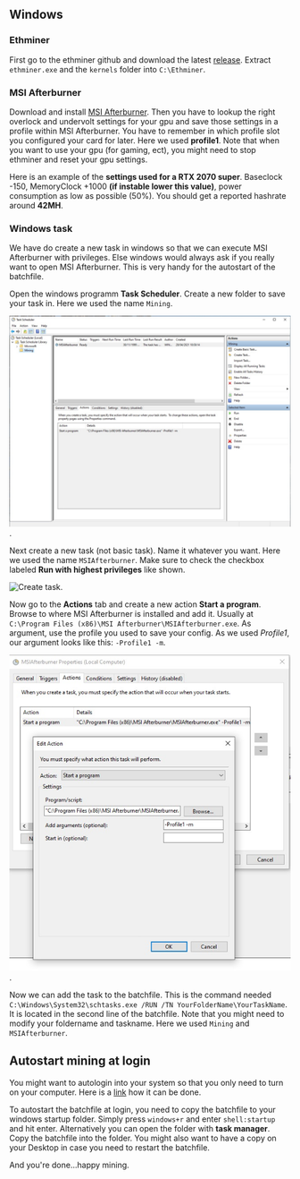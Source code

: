 ## Windows

### Ethminer

First go to the ethminer github and download the latest [release](https://github.com/ethereum-mining/ethminer/releases).
Extract `ethminer.exe` and the `kernels` folder into `C:\Ethminer`.

### MSI Afterburner

Download and install [MSI Afterburner](https://www.msi.com/Landing/afterburner/graphics-cards).
Then you have to lookup the right overlock and undervolt settings for your gpu and save those settings in a profile within MSI Afterburner.
You have to remember in which profile slot you configured your card for later. Here we used **profile1**. Note that when you want to use your gpu (for gaming, ect), you might need to stop ethminer and reset your gpu settings.

Here is an example of the **settings used for a RTX 2070 super**. Baseclock -150, MemoryClock +1000 **(if instable lower this value)**, power consumption as low as possible (50%). You should get a reported hashrate around **42MH**.

### Windows task

We have do create a new task in windows so that we can execute MSI Afterburner with privileges. Else windows would always ask if you really want to open MSI Afterburner. This is very handy for the autostart of the batchfile.

Open the windows programm **Task Scheduler**.
Create a new folder to save your task in. Here we used the name `Mining`.

![Task Scheduler](.src/tasksch.jpeg).

Next create a new task (not basic task). Name it whatever you want. Here we used the name `MSIAfterburner`. Make sure to check the checkbox labeled **Run with highest privileges** like shown.

![Create task](src/createtask.jpeg).

Now go to the **Actions** tab and create a new action **Start a program**.
Browse to where MSI Afterburner is installed and add it. Usually at `C:\Program Files (x86)\MSI Afterburner\MSIAfterburner.exe`.
As argument, use the profile you used to save your config. As we used *Profile1*, our argument looks like this: `-Profile1 -m`.

![Create action](.src/action.jpeg).

Now we can add the task to the batchfile. This is the command needed `C:\Windows\System32\schtasks.exe /RUN /TN YourFolderName\YourTaskName`. It is located in the second line of the batchfile. Note that you might need to modify your foldername and taskname. Here we used `Mining` and `MSIAfterburner`.

## Autostart mining at login

You might want to autologin into your system so that you only need to turn on your computer. Here is a [link](https://docs.microsoft.com/en-us/troubleshoot/windows-server/user-profiles-and-logon/turn-on-automatic-logon) how it can be done.

To autostart the batchfile at login, you need to copy the batchfile to your windows startup folder.
Simply press `windows+r` and enter `shell:startup` and hit enter. Alternatively you can open the folder with **task manager**.
Copy the batchfile into the folder. You might also want to have a copy on your Desktop in case you need to restart the batchfile. 

And you're done...happy mining.
